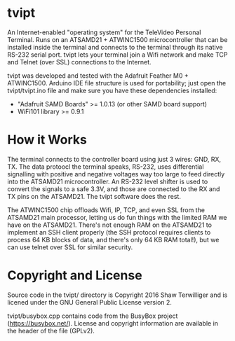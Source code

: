 # tvipt

An Internet-enabled "operating system" for the TeleVideo Personal Terminal.  Runs on an ATSAMD21 + ATWINC1500 microcontroller that can be installed inside the terminal and connects
to the terminal through its native RS-232 serial port.  tvipt lets your terminal join a Wifi network and make TCP and Telnet (over SSL) connections to the Internet.

tvipt was developed and tested with the Adafruit Feather M0 + ATWINC1500.  Arduino IDE file structure is used for portability; just open the tvipt/tvipt.ino file and make sure you have these dependencies installed:

- "Adafruit SAMD Boards" >= 1.0.13 (or other SAMD board support)
- WiFi101 library >= 0.9.1

# How it Works

The terminal connects to the controller board using just 3 wires: GND, RX, TX.  The data protoocl the terminal speaks, RS-232, uses differential signalling with positive and negative voltages way too large to feed directly into the ATSAMD21 microcontroller.  An RS-232 level shifter is used to convert the signals to a safe 3.3V, and those are connected to the RX and TX pins on the ATSAMD21.  The tvipt software does the rest.

The ATWINC1500 chip offloads Wifi, IP, TCP, and even SSL from the ATSAMD21 main processor, letting us do fun things with the limited RAM we have on the ATSAMD21.  There's not enough RAM on the ATSAMD21 to implement an SSH client properly (the SSH protocol requires clients to process 64 KB blocks of data, and there's only 64 KB RAM total!), but we can use telnet over SSL for similar security.  

# Copyright and License

Source code in the tvipt/ directory is Copyright 2016 Shaw Terwilliger and is licened under the GNU General Public License version 2.

tvipt/busybox.cpp contains code from the BusyBox project (https://busybox.net/).  License and copyright information are available in the header of the file (GPLv2).
